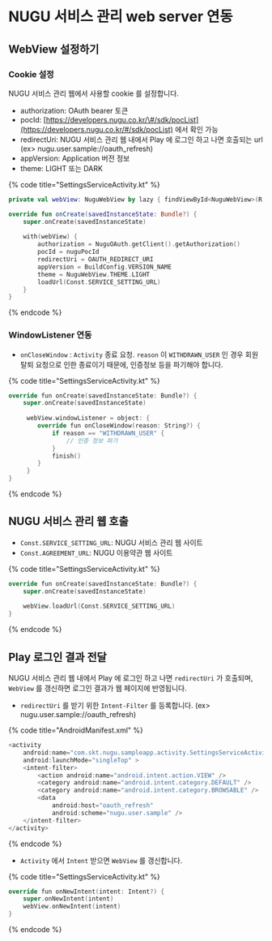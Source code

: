 # NUGU 서비스 관리 web server 연동

## WebView 설정하기

### Cookie 설정

NUGU 서비스 관리 웹에서 사용할 cookie 를 설정합니다.

* authorization: OAuth bearer 토큰
* pocId: [https://developers.nugu.co.kr/\#/sdk/pocList](https://developers.nugu.co.kr/#/sdk/pocList) 에서 확인 가능
* redirectUri: NUGU 서비스 관리 웹 내에서 Play 에 로그인 하고 나면 호출되는 url \(ex&gt; nugu.user.sample://oauth\_refresh\)
* appVersion: Application 버전 정보
* theme: LIGHT 또는 DARK

{% code title="SettingsServiceActivity.kt" %}
```kotlin
private val webView: NuguWebView by lazy { findViewById<NuguWebView>(R.id.webView) }

override fun onCreate(savedInstanceState: Bundle?) {
    super.onCreate(savedInstanceState)
    
    with(webView) {
        authorization = NuguOAuth.getClient().getAuthorization()
        pocId = nuguPocId
        redirectUri = OAUTH_REDIRECT_URI
        appVersion = BuildConfig.VERSION_NAME
        theme = NuguWebView.THEME.LIGHT
        loadUrl(Const.SERVICE_SETTING_URL)
    }
}
```
{% endcode %}

### WindowListener 연동

* `onCloseWindow` : `Activity` 종료 요청. `reason` 이 `WITHDRAWN_USER` 인 경우 회원탈퇴 요청으로 인한 종료이기 때문에, 인증정보 등을 파기해야 합니다.

{% code title="SettingsServiceActivity.kt" %}
```swift
override fun onCreate(savedInstanceState: Bundle?) {
    super.onCreate(savedInstanceState)
    
     webView.windowListener = object: {
        override fun onCloseWindow(reason: String?) {
            if reason == "WITHDRAWN_USER" {
                // 인증 정보 파기
            }
            finish()
        }
     }       
}
```
{% endcode %}

## NUGU 서비스 관리 웹 호출

* `Const.SERVICE_SETTING_URL`: NUGU 서비스 관리 웹 사이트
* `Const.AGREEMENT_URL`: NUGU 이용약관 웹 사이트

{% code title="SettingsServiceActivity.kt" %}
```swift
override fun onCreate(savedInstanceState: Bundle?) {
    super.onCreate(savedInstanceState)
    
    webView.loadUrl(Const.SERVICE_SETTING_URL)
}
```
{% endcode %}

## Play 로그인 결과 전달

NUGU 서비스 관리 웹 내에서 Play 에 로그인 하고 나면 `redirectUri` 가 호출되며, `WebView` 를 갱신하면 로그인 결과가 웹 페이지에 반영됩니다.

* `redirectUri` 를 받기 위한 `Intent-Filter` 를 등록합니다. \(ex&gt; nugu.user.sample://oauth\_refresh\)

{% code title="AndroidManifest.xml" %}
```swift
<activity
    android:name="com.skt.nugu.sampleapp.activity.SettingsServiceActivity"
    android:launchMode="singleTop" >
    <intent-filter>
        <action android:name="android.intent.action.VIEW" />
        <category android:name="android.intent.category.DEFAULT" />
        <category android:name="android.intent.category.BROWSABLE" />
        <data
            android:host="oauth_refresh"
            android:scheme="nugu.user.sample" />
    </intent-filter>
</activity>
```
{% endcode %}

* `Activity` 에서 `Intent`  받으면 `WebView` 를 갱신합니다.

{% code title="SettingsServiceActivity.kt" %}
```swift
override fun onNewIntent(intent: Intent?) {
    super.onNewIntent(intent)
    webView.onNewIntent(intent)
}
```
{% endcode %}

